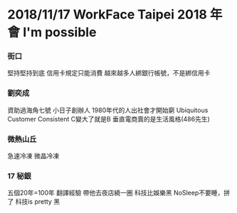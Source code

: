 # 2018/11/17 WorkFace Taipei 2018 年會 I'm possible 
### 街口
堅持堅持到底
信用卡規定只能消費
越來越多人綁銀行帳號，不是綁信用卡

### 劉奕成
資助過海角七號
小日子創辦人
1980年代的人出社會才開始窮
Ubiquitous Customer Consistent 
C變大了就是B
垂直電商賣的是生活風格(486先生)

### 微熱山丘
急速冷凍 微晶冷凍

### 17 秘銀
五個20年=100年 翻譯經驗
帶他去夜店繞一圈
科技比娛樂黑
NoSleep不要睡，拼了
科技is pretty 黑